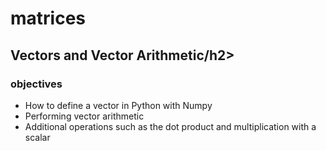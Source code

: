 <h1>matrices</h1>
<h2>Vectors and Vector Arithmetic/h2>
<h3>objectives</h3>
<ul>
	<li>How to define a vector in Python with Numpy</li>
	<li>Performing vector arithmetic</li>
	<li>Additional operations such as the dot product and multiplication with a scalar</li>
</ul>